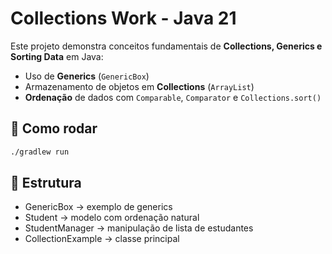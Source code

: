 # Collections Work - Java 21

Este projeto demonstra conceitos fundamentais de **Collections, Generics e Sorting Data** em Java:

- Uso de **Generics** (`GenericBox`)
- Armazenamento de objetos em **Collections** (`ArrayList`)
- **Ordenação** de dados com `Comparable`, `Comparator` e `Collections.sort()`

## 🚀 Como rodar

```bash
./gradlew run
```

## 📂 Estrutura

- GenericBox → exemplo de generics
- Student → modelo com ordenação natural
- StudentManager → manipulação de lista de estudantes
- CollectionExample → classe principal


